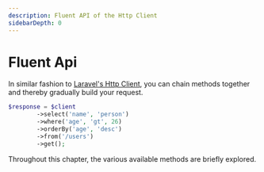 ```yaml
---
description: Fluent API of the Http Client
sidebarDepth: 0
---
```


# Fluent Api

In similar fashion to [Laravel's Http Client](https://laravel.com/docs/7.x/http-client), you can chain methods together and thereby gradually build your request. 

```php
$response = $client
        ->select('name', 'person')
        ->where('age', 'gt', 26)
        ->orderBy('age', 'desc')
        ->from('/users')
        ->get();
```

Throughout this chapter, the various available methods are briefly explored.



